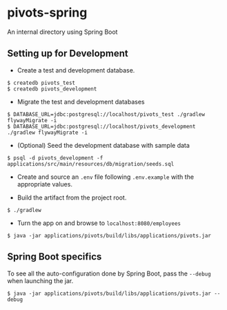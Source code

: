 # pivots-spring

An internal directory using Spring Boot

## Setting up for Development

- Create a test and development database.

```
$ createdb pivots_test
$ createdb pivots_development
```

- Migrate the test and development databases

```
$ DATABASE_URL=jdbc:postgresql://localhost/pivots_test ./gradlew flywayMigrate -i
$ DATABASE_URL=jdbc:postgresql://localhost/pivots_development ./gradlew flywayMigrate -i
```

- (Optional) Seed the development database with sample data

```
$ psql -d pivots_development -f applications/src/main/resources/db/migration/seeds.sql
```

- Create and source an `.env` file following `.env.example` with the appropriate values.

- Build the artifact from the project root.

```
$ ./gradlew
```

- Turn the app on and browse to `localhost:8080/employees`

```
$ java -jar applications/pivots/build/libs/applications/pivots.jar
```

## Spring Boot specifics

To see all the auto-configuration done by Spring Boot, pass the `--debug` when launching the jar.

```
$ java -jar applications/pivots/build/libs/applications/pivots.jar --debug
```
